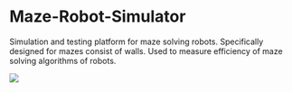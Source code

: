 # Maze-Robot-Simulator
Simulation and testing platform for maze solving robots. Specifically designed for mazes consist of walls. Used to measure efficiency of maze solving algorithms of robots.

<img src="images/Maze_Robot_Simulator6_16_20196.gif">

